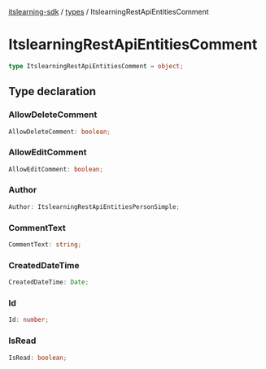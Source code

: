 [itslearning-sdk](../../modules.md) / [types](../index.md) / ItslearningRestApiEntitiesComment

# ItslearningRestApiEntitiesComment

```ts
type ItslearningRestApiEntitiesComment = object;
```

## Type declaration

### AllowDeleteComment

```ts
AllowDeleteComment: boolean;
```

### AllowEditComment

```ts
AllowEditComment: boolean;
```

### Author

```ts
Author: ItslearningRestApiEntitiesPersonSimple;
```

### CommentText

```ts
CommentText: string;
```

### CreatedDateTime

```ts
CreatedDateTime: Date;
```

### Id

```ts
Id: number;
```

### IsRead

```ts
IsRead: boolean;
```

